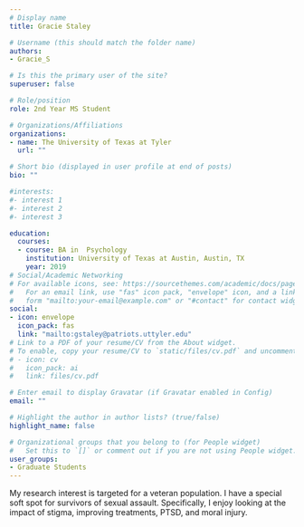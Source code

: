 ```yaml
---
# Display name
title: Gracie Staley

# Username (this should match the folder name)
authors:
- Gracie_S

# Is this the primary user of the site?
superuser: false

# Role/position
role: 2nd Year MS Student

# Organizations/Affiliations
organizations:
- name: The University of Texas at Tyler
  url: ""

# Short bio (displayed in user profile at end of posts)
bio: ""

#interests:
#- interest 1
#- interest 2
#- interest 3

education:
  courses:
  - course: BA in  Psychology
    institution: University of Texas at Austin, Austin, TX
    year: 2019
# Social/Academic Networking
# For available icons, see: https://sourcethemes.com/academic/docs/page-builder/#icons
#   For an email link, use "fas" icon pack, "envelope" icon, and a link in the
#   form "mailto:your-email@example.com" or "#contact" for contact widget.
social:
- icon: envelope
  icon_pack: fas
  link: "mailto:gstaley@patriots.uttyler.edu"
# Link to a PDF of your resume/CV from the About widget.
# To enable, copy your resume/CV to `static/files/cv.pdf` and uncomment the lines below.
# - icon: cv
#   icon_pack: ai
#   link: files/cv.pdf

# Enter email to display Gravatar (if Gravatar enabled in Config)
email: ""

# Highlight the author in author lists? (true/false)
highlight_name: false

# Organizational groups that you belong to (for People widget)
#   Set this to `[]` or comment out if you are not using People widget.
user_groups:
- Graduate Students
---
```

My research interest is targeted for a veteran population. I have a special soft spot for survivors of sexual assault. Specifically, I enjoy looking at the impact of stigma, improving treatments, PTSD, and moral injury.
